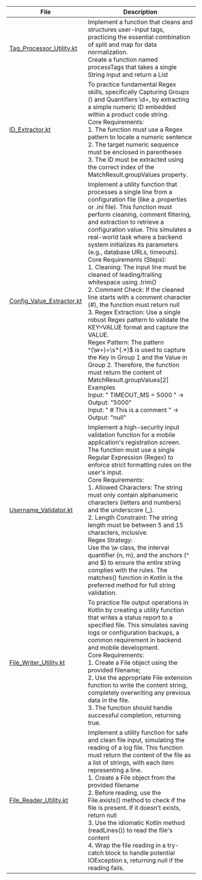 | File                                                   | Description                                                                                                                                                                                                                                                                                                                                                                                                                                                                                                                                                                                                                                                                                                                                                                                                                                                                                                                                                                                                                                     |
|--------------------------------------------------------|-------------------------------------------------------------------------------------------------------------------------------------------------------------------------------------------------------------------------------------------------------------------------------------------------------------------------------------------------------------------------------------------------------------------------------------------------------------------------------------------------------------------------------------------------------------------------------------------------------------------------------------------------------------------------------------------------------------------------------------------------------------------------------------------------------------------------------------------------------------------------------------------------------------------------------------------------------------------------------------------------------------------------------------------------|
| [Tag_Processor_Utility.kt](Tag_Processor_Utility.kt)   | Implement a function that cleans and structures user-input tags, practicing the essential combination of split and map for data normalization. <br/>Create a function named processTags that takes a single String input and return a List<String>                                                                                                                                                                                                                                                                                                                                                                                                                                                                                                                                                                                                                                                                                                                                                                                              |
| [ID_Extractor.kt](ID_Extractor.kt)                     | To practice fundamental Regex skills, specifically Capturing Groups () and Quantifiers \d+, by extracting a simple numeric ID embedded within a product code string. <br/>Core Requirements: <br/>1. The function must use a Regex pattern to locate a numeric sentence <br/>2. The target numeric sequence must be enclosed in parentheses <br/>3. The ID must be extracted using the correct index of the MatchResult.groupValues property.                                                                                                                                                                                                                                                                                                                                                                                                                                                                                                                                                                                                   |
| [Config_Value_Extractor.kt](Config_Value_Extractor.kt) | Implement a utility function that processes a single line from a configuration file (like a .properties or .ini file). This function must perform cleaning, comment filtering, and extraction to retrieve a configuration value. This simulates a real-world task where a backend system initializes its parameters (e.g., database URLs, timeouts). <br/>Core Requirements (Steps): <br/>1. Cleaning: The input line must be cleaned of leading/trailing whitespace using .trim() <br/>2. Comment Check: If the cleaned line starts with a comment character (#), the function must return null <br/>3. Regex Extraction: Use a single robust Regex pattern to validate the KEY=VALUE format and capture the VALUE. <br/>Regex Pattern: The pattern ^(\w+)=\s*(.*)$ is used to capture the Key in Group 1 and the Value in Group 2. Therefore, the function must return the content of MatchResult.groupValues[2] <br/>Examples <br/>Input: "   TIMEOUT_MS  =  5000  " -> Output: "5000" <br/>Input: " # This is a comment " -> Output: "null" |
| [Username_Validator.kt](Username_Validator.kt)         | Implement a high-security input validation function for a mobile application's registration screen. The function must use a single Regular Expression (Regex) to enforce strict formatting rules on the user's input. <br/>Core Requirements: <br/>1. Allowed Characters: The string must only contain alphanumeric characters (letters and numbers) and the underscore (_). <br/>2. Length Constraint: The string length must be between 5 and 15 characters, inclusive. <br/>Regex Strategy: <br/>Use the \w class, the interval quantifier {n, m}, and the anchors (^ and $) to ensure the entire string complies with the rules. The matches() function in Kotlin is the preferred method for full string validation.                                                                                                                                                                                                                                                                                                                       |
| [File_Writer_Utility.kt](File_Writer_Utility.kt)       | To practice file output operations in Kotlin by creating a utility function that writes a status report to a specified file. This simulates saving logs or configuration backups, a common requirement in backend and mobile development. <br/>Core Requirements: <br/>1. Create a File object using the provided filename; <br/>2. Use the appropriate File extension function to write the content string, completely overwriting any previous data in the file. <br/>3. The function should handle successful completion, returning true.                                                                                                                                                                                                                                                                                                                                                                                                                                                                                                    |
| [File_Reader_Utility.kt](File_Reader_Utility.kt)       | Implement a utility function for safe and clean file input, simulating the reading of a log file. This function must return the content of the file as a list of strings, with each item representing a line. <br/>1. Create a File object from the provided filename <br/>2. Before reading, use the File.exists() method to check if the file is present. If it doesn't exists, return null <br/>3. Use the idiomatic Kotlin method (readLines()) to read the file's content <br/>4. Wrap the file reading in a try-catch block to handle potential IOException s, returning null if the reading fails.                                                                                                                                                                                                                                                                                                                                                                                                                                       |